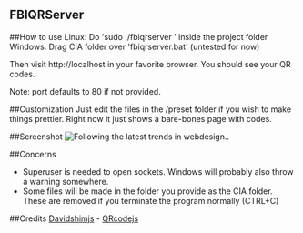 FBIQRServer
---
##How to use
Linux: Do 'sudo ./fbiqrserver <ciafolder> <port>' inside the project folder
Windows: Drag CIA folder over 'fbiqrserver.bat' (untested for now)

Then visit http://localhost in your favorite browser. You should see your QR codes.
 
Note: port defaults to 80 if not provided. 

##Customization
Just edit the files in the /preset folder if you wish to make things prettier.
Right now it just shows a bare-bones page with codes.

##Screenshot
![Following the latest trends in webdesign..](https://s30.postimg.org/wgslgb335/Screenshot_from_2017_01_16_14_58_17.png)

##Concerns
* Superuser is needed to open sockets. Windows will probably also throw a warning somewhere.
* Some files will be made in the folder you provide as the CIA folder. These are removed if you terminate the program normally (CTRL+C)

##Credits
[Davidshimjs](https://davidshimjs.github.io) - [QRcodejs](https://davidshimjs.github.io/qrcodejs/)
